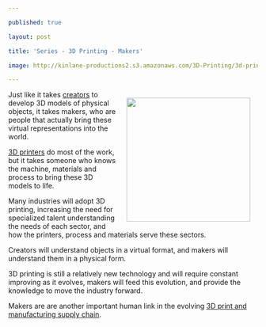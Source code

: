 ---
published: true
layout: post
title: 'Series - 3D Printing - Makers'
image: http://kinlane-productions2.s3.amazonaws.com/3D-Printing/3d-printing-makers.jpg
---

<p><img style="padding: 15px;" src="https://kinlane-productions2.s3.amazonaws.com/3D-Printing/3d-printing-makers.jpg" alt="" width="250" align="right" />Just like it takes <a title="creators" href="http://www.kinlane.com/2011/05/3d-printing-the-creators/">creators</a> to develop 3D models of physical objects, it takes makers, who are people that actually bring these virtual representations into the world.
<p><a title="3D Printers" href="http://www.kinlane.com/2011/05/3d-printers-printers/">3D printers</a> do most of the work, but it takes someone who knows the machine, materials and process to bring these 3D models to life.
<p>Many industries will adopt 3D printing, increasing the need for specialized talent understanding the needs of each sector, and how the printers, process and materials serve these sectors.
<p>Creators will understand objects in a virtual format, and makers will understand them in a physical form.
<p>3D printing is still a relatively new technology and will require constant improving as it evolves, makers will feed this evolution, and provide the knowledge to move the industry forward.
<p>Makers are are another important human link in the evolving <a title="3D print and manufacturing supply chain" href="http://www.kinlane.com/2011/05/3d-printing-and-manufacturing-supply-chain/">3D print and manufacturing supply chain</a>.

